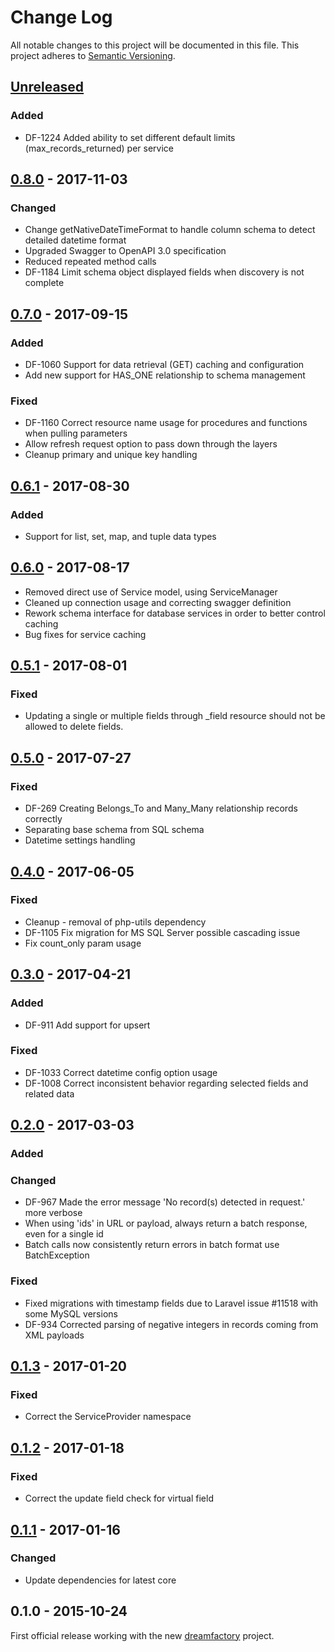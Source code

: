 # Change Log
All notable changes to this project will be documented in this file.
This project adheres to [Semantic Versioning](http://semver.org/).

## [Unreleased]
### Added
- DF-1224 Added ability to set different default limits (max_records_returned) per service

## [0.8.0] - 2017-11-03
### Changed
- Change getNativeDateTimeFormat to handle column schema to detect detailed datetime format
- Upgraded Swagger to OpenAPI 3.0 specification
- Reduced repeated method calls
- DF-1184 Limit schema object displayed fields when discovery is not complete

## [0.7.0] - 2017-09-15
### Added
- DF-1060 Support for data retrieval (GET) caching and configuration
- Add new support for HAS_ONE relationship to schema management
### Fixed
- DF-1160 Correct resource name usage for procedures and functions when pulling parameters
- Allow refresh request option to pass down through the layers
- Cleanup primary and unique key handling

## [0.6.1] - 2017-08-30
### Added
- Support for list, set, map, and tuple data types

## [0.6.0] - 2017-08-17
- Removed direct use of Service model, using ServiceManager
- Cleaned up connection usage and correcting swagger definition
- Rework schema interface for database services in order to better control caching
- Bug fixes for service caching

## [0.5.1] - 2017-08-01
### Fixed
- Updating a single or multiple fields through _field resource should not be allowed to delete fields.
 
## [0.5.0] - 2017-07-27
### Fixed
- DF-269 Creating Belongs_To and Many_Many relationship records correctly
- Separating base schema from SQL schema
- Datetime settings handling

## [0.4.0] - 2017-06-05
### Fixed
- Cleanup - removal of php-utils dependency
- DF-1105 Fix migration for MS SQL Server possible cascading issue
- Fix count_only param usage

## [0.3.0] - 2017-04-21
### Added
- DF-911 Add support for upsert
### Fixed
- DF-1033 Correct datetime config option usage
- DF-1008 Correct inconsistent behavior regarding selected fields and related data

## [0.2.0] - 2017-03-03
### Added
### Changed
- DF-967 Made the error message 'No record(s) detected in request.' more verbose
- When using 'ids' in URL or payload, always return a batch response, even for a single id
- Batch calls now consistently return errors in batch format use BatchException

### Fixed
- Fixed migrations with timestamp fields due to Laravel issue #11518 with some MySQL versions
- DF-934 Corrected parsing of negative integers in records coming from XML payloads

## [0.1.3] - 2017-01-20
### Fixed
- Correct the ServiceProvider namespace

## [0.1.2] - 2017-01-18
### Fixed
- Correct the update field check for virtual field

## [0.1.1] - 2017-01-16
### Changed
- Update dependencies for latest core

## 0.1.0 - 2015-10-24
First official release working with the new [dreamfactory](https://github.com/dreamfactorysoftware/dreamfactory) project.

[Unreleased]: https://github.com/dreamfactorysoftware/df-database/compare/0.8.0...HEAD
[0.8.0]: https://github.com/dreamfactorysoftware/df-database/compare/0.7.0...0.8.0
[0.7.0]: https://github.com/dreamfactorysoftware/df-database/compare/0.6.1...0.7.0
[0.6.1]: https://github.com/dreamfactorysoftware/df-database/compare/0.6.0...0.6.1
[0.6.0]: https://github.com/dreamfactorysoftware/df-database/compare/0.5.1...0.6.0
[0.5.1]: https://github.com/dreamfactorysoftware/df-database/compare/0.5.0...0.5.1
[0.5.0]: https://github.com/dreamfactorysoftware/df-database/compare/0.4.0...0.5.0
[0.4.0]: https://github.com/dreamfactorysoftware/df-database/compare/0.3.0...0.4.0
[0.3.0]: https://github.com/dreamfactorysoftware/df-database/compare/0.2.0...0.3.0
[0.2.0]: https://github.com/dreamfactorysoftware/df-database/compare/0.1.3...0.2.0
[0.1.3]: https://github.com/dreamfactorysoftware/df-database/compare/0.1.2...0.1.3
[0.1.2]: https://github.com/dreamfactorysoftware/df-database/compare/0.1.1...0.1.2
[0.1.1]: https://github.com/dreamfactorysoftware/df-database/compare/0.1.0...0.1.1
